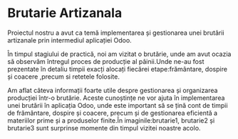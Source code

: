 # Brutarie Artizanala 
Proiectul nostru a avut ca temă implementarea și gestionarea unei brutării artizanale prin intermediul aplicației Odoo.

În timpul stagiului de practică, noi am vizitat o brutărie, unde am avut ocazia să observăm întregul proces de producție al pâinii.Unde ne-au fost prezentate în detaliu timpii exacți alocați fiecărei etape:frământare, dospire și coacere ,precum si retetele folosite.

Am aflat câteva informații foarte utile despre gestionarea și organizarea producției într-o brutărie. Aceste cunoștințe ne vor ajuta în implementarea unei brutării în aplicația Odoo, unde este important să se țină cont de timpii de frământare, dospire și coacere, precum și de gestionarea eficientă a materiilor prime și a produselor finite.În imaginile:brutarie1, brutarie2 și brutarie3 sunt surprinse momente din timpul vizitei noastre acolo.
